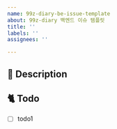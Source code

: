 ```yaml
---
name: 99z-diary-be-issue-template
about: 99z-diary 백엔드 이슈 템플릿
title: ''
labels: ''
assignees: ''

---
```


<!-- 이슈 제목
[<이슈 종류>] <알아보기 쉽게 제목 작성>
-->

<!-- 담당자와 라벨 넣었는지 확인하세요. -->

<!-- 왜 이슈를 열었는가 -->

## 📔 Description

<!-- 무엇을 할 것인가를 체크박스로 만들고 작업이 끝날 때마다 체크하면서 진행 -->

## 🐈 Todo

- [ ] todo1
